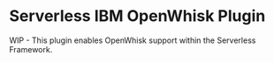 # Serverless IBM OpenWhisk Plugin

WIP - This plugin enables OpenWhisk support within the Serverless Framework.

